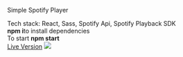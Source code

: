 Simple Spotify Player


Tech stack: React, Sass, Spotify Api, Spotify Playback SDK<br/>
<b>npm i</b>to install dependencies <br/>
  To start <b>npm start</b><br/>
  [Live Version](https://spotifyapp.glitch.me/)
  ![](screen_capture.gif)
